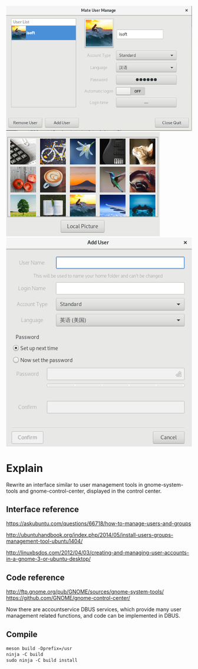 
![Homepage:](https://github.com/zhuyaliang/images/blob/master/000.png)
![Choose Images:](https://github.com/zhuyaliang/images/blob/master/001.png)
![Add User:](https://github.com/zhuyaliang/images/blob/master/002.png)
# Explain

Rewrite an interface similar to user management tools in gnome-system-tools and gnome-control-center, displayed in the control center.

## Interface reference

https://askubuntu.com/questions/66718/how-to-manage-users-and-groups

http://ubuntuhandbook.org/index.php/2014/05/install-users-groups-management-tool-ubuntu1404/

http://linuxbsdos.com/2012/04/03/creating-and-managing-user-accounts-in-a-gnome-3-or-ubuntu-desktop/

## Code reference

http://ftp.gnome.org/pub/GNOME/sources/gnome-system-tools/
https://github.com/GNOME/gnome-control-center/

Now there are accountservice DBUS services, which provide many user management related functions, and code can be implemented in DBUS.

## Compile

```
meson build -Dprefix=/usr
ninja -C build
sudo ninja -C build install



